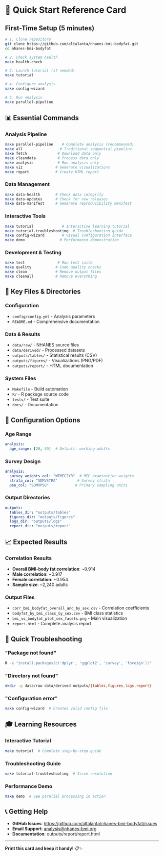 # 🚀 Quick Start Reference Card

## First-Time Setup (5 minutes)

```bash
# 1. Clone repository
git clone https://github.com/altalanta/nhanes-bmi-bodyfat.git
cd nhanes-bmi-bodyfat

# 2. Check system health
make health-check

# 3. Launch tutorial (if needed)
make tutorial

# 4. Configure analysis
make config-wizard

# 5. Run analysis
make parallel-pipeline
```

## 📊 Essential Commands

### Analysis Pipeline
```bash
make parallel-pipeline    # Complete analysis (recommended)
make all                 # Traditional sequential pipeline
make fetch              # Download data only
make cleandata          # Process data only
make analysis           # Run analysis only
make viz               # Generate visualizations
make report            # Create HTML report
```

### Data Management
```bash
make data-health       # Check data integrity
make data-updates      # Check for new releases
make data-manifest     # Generate reproducibility manifest
```

### Interactive Tools
```bash
make tutorial             # Interactive learning tutorial
make tutorial-troubleshooting  # Troubleshooting guide
make config-wizard        # Visual configuration interface
make demo                # Performance demonstration
```

### Development & Testing
```bash
make test               # Run test suite
make quality           # Code quality checks
make clean             # Remove output files
make cleanall          # Remove everything
```

## 📁 Key Files & Directories

### Configuration
- `config/config.yml` - Analysis parameters
- `README.md` - Comprehensive documentation

### Data & Results
- `data/raw/` - NHANES source files
- `data/derived/` - Processed datasets
- `outputs/tables/` - Statistical results (CSV)
- `outputs/figures/` - Visualizations (PNG/PDF)
- `outputs/report/` - HTML documentation

### System Files
- `Makefile` - Build automation
- `R/` - R package source code
- `tests/` - Test suite
- `docs/` - Documentation

## 🔧 Configuration Options

### Age Range
```yaml
analysis:
  age_range: [20, 59]  # Default: working adults
```

### Survey Design
```yaml
analysis:
  survey_weights_col: "WTMEC2YR"  # MEC examination weights
  strata_col: "SDMVSTRA"         # Survey strata
  psu_col: "SDMVPSU"            # Primary sampling units
```

### Output Directories
```yaml
outputs:
  tables_dir: "outputs/tables"
  figures_dir: "outputs/figures"
  logs_dir: "outputs/logs"
  report_dir: "outputs/report"
```

## 📈 Expected Results

### Correlation Results
- **Overall BMI-body fat correlation**: ~0.914
- **Male correlation**: ~0.917
- **Female correlation**: ~0.954
- **Sample size**: ~2,240 adults

### Output Files
- `corr_bmi_bodyfat_overall_and_by_sex.csv` - Correlation coefficients
- `bodyfat_by_bmi_class_by_sex.csv` - BMI class statistics
- `bmi_vs_bodyfat_plot_sex_facets.png` - Main visualization
- `report.html` - Complete analysis report

## 🚨 Quick Troubleshooting

### "Package not found"
```bash
R -e "install.packages(c('dplyr', 'ggplot2', 'survey', 'foreign'))"
```

### "Directory not found"
```bash
mkdir -p data/raw data/derived outputs/{tables,figures,logs,report}
```

### "Configuration error"
```bash
make config-wizard  # Creates valid config file
```

## 🎓 Learning Resources

### Interactive Tutorial
```bash
make tutorial  # Complete step-by-step guide
```

### Troubleshooting Guide
```bash
make tutorial-troubleshooting  # Issue resolution
```

### Performance Demo
```bash
make demo  # See parallel processing in action
```

## 📞 Getting Help

- **GitHub Issues**: https://github.com/altalanta/nhanes-bmi-bodyfat/issues
- **Email Support**: analysis@nhanes-bmi.org
- **Documentation**: outputs/report/report.html

---

**Print this card and keep it handy!** 📋✨



